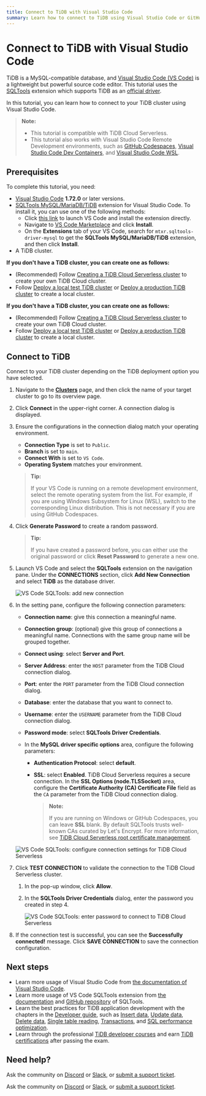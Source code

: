 ```yaml
---
title: Connect to TiDB with Visual Studio Code
summary: Learn how to connect to TiDB using Visual Studio Code or GitHub Codespaces.
---
```


# Connect to TiDB with Visual Studio Code

TiDB is a MySQL-compatible database, and [Visual Studio Code (VS Code)](https://code.visualstudio.com/) is a lightweight but powerful source code editor. This tutorial uses the [SQLTools](https://marketplace.visualstudio.com/items?itemName=mtxr.sqltools) extension which supports TiDB as an [official driver](https://marketplace.visualstudio.com/items?itemName=mtxr.sqltools-driver-mysql).

In this tutorial, you can learn how to connect to your TiDB cluster using Visual Studio Code.

> **Note:**
>
> - This tutorial is compatible with TiDB Cloud Serverless.
> - This tutorial also works with Visual Studio Code Remote Development environments, such as [GitHub Codespaces](https://github.com/features/codespaces), [Visual Studio Code Dev Containers](https://code.visualstudio.com/docs/devcontainers/containers), and [Visual Studio Code WSL](https://code.visualstudio.com/docs/remote/wsl).

## Prerequisites

To complete this tutorial, you need:

- [Visual Studio Code](https://code.visualstudio.com/#alt-downloads) **1.72.0** or later versions.
- [SQLTools MySQL/MariaDB/TiDB](https://marketplace.visualstudio.com/items?itemName=mtxr.sqltools-driver-mysql) extension for Visual Studio Code. To install it, you can use one of the following methods:
    - Click <a href="vscode:extension/mtxr.sqltools-driver-mysql">this link</a>  to launch VS Code and install the extension directly.
    - Navigate to [VS Code Marketplace](https://marketplace.visualstudio.com/items?itemName=mtxr.sqltools-driver-mysql) and click **Install**.
    - On the **Extensions** tab of your VS Code, search for `mtxr.sqltools-driver-mysql` to get the **SQLTools MySQL/MariaDB/TiDB** extension, and then click **Install**.
- A TiDB cluster.

<CustomContent platform="tidb">

**If you don't have a TiDB cluster, you can create one as follows:**

- (Recommended) Follow [Creating a TiDB Cloud Serverless cluster](/develop/dev-guide-build-cluster-in-cloud.md) to create your own TiDB Cloud cluster.
- Follow [Deploy a local test TiDB cluster](/quick-start-with-tidb.md#deploy-a-local-test-cluster) or [Deploy a production TiDB cluster](/production-deployment-using-tiup.md) to create a local cluster.

</CustomContent>
<CustomContent platform="tidb-cloud">

**If you don't have a TiDB cluster, you can create one as follows:**

- (Recommended) Follow [Creating a TiDB Cloud Serverless cluster](/develop/dev-guide-build-cluster-in-cloud.md) to create your own TiDB Cloud cluster.
- Follow [Deploy a local test TiDB cluster](https://docs.pingcap.com/tidb/stable/quick-start-with-tidb#deploy-a-local-test-cluster) or [Deploy a production TiDB cluster](https://docs.pingcap.com/tidb/stable/production-deployment-using-tiup) to create a local cluster.

</CustomContent>

## Connect to TiDB

Connect to your TiDB cluster depending on the TiDB deployment option you have selected.

1. Navigate to the [**Clusters**](https://tidbcloud.com/console/clusters) page, and then click the name of your target cluster to go to its overview page.

2. Click **Connect** in the upper-right corner. A connection dialog is displayed.

3. Ensure the configurations in the connection dialog match your operating environment.

    - **Connection Type** is set to `Public`.
    - **Branch** is set to `main`.
    - **Connect With** is set to `VS Code`.
    - **Operating System** matches your environment.

    > **Tip:**
    >
    > If your VS Code is running on a remote development environment, select the remote operating system from the list. For example, if you are using Windows Subsystem for Linux (WSL), switch to the corresponding Linux distribution. This is not necessary if you are using GitHub Codespaces.

4. Click **Generate Password** to create a random password.

    > **Tip:**
    >
    > If you have created a password before, you can either use the original password or click **Reset Password** to generate a new one.

5. Launch VS Code and select the **SQLTools** extension on the navigation pane. Under the **CONNECTIONS** section, click **Add New Connection** and select **TiDB** as the database driver.

    ![VS Code SQLTools: add new connection](https://docs-download.pingcap.com/media/images/docs/develop/vsc-sqltools-add-new-connection.jpg)

6. In the setting pane, configure the following connection parameters:

    - **Connection name**: give this connection a meaningful name.
    - **Connection group**: (optional) give this group of connections a meaningful name. Connections with the same group name will be grouped together.
    - **Connect using**: select **Server and Port**.
    - **Server Address**: enter the `HOST` parameter from the TiDB Cloud connection dialog.
    - **Port**: enter the `PORT` parameter from the TiDB Cloud connection dialog.
    - **Database**: enter the database that you want to connect to.
    - **Username**: enter the `USERNAME` parameter from the TiDB Cloud connection dialog.
    - **Password mode**: select **SQLTools Driver Credentials**.
    - In the **MySQL driver specific options** area, configure the following parameters:

        - **Authentication Protocol**: select **default**.
        - **SSL**: select **Enabled**. TiDB Cloud Serverless requires a secure connection. In the **SSL Options (node.TLSSocket)** area, configure the **Certificate Authority (CA) Certificate File** field as the `CA` parameter from the TiDB Cloud connection dialog.

            > **Note:**
            >
            > If you are running on Windows or GitHub Codespaces, you can leave **SSL** blank. By default SQLTools trusts well-known CAs curated by Let's Encrypt. For more information, see [TiDB Cloud Serverless root certificate management](https://docs.tidb.io/tidbcloud/secure-connections-to-serverless-clusters#root-certificate-management).

    ![VS Code SQLTools: configure connection settings for TiDB Cloud Serverless](https://docs-download.pingcap.com/media/images/docs/develop/vsc-sqltools-connection-config-serverless.jpg)

7. Click **TEST CONNECTION** to validate the connection to the TiDB Cloud Serverless cluster.

    1. In the pop-up window, click **Allow**.
    2. In the **SQLTools Driver Credentials** dialog, enter the password you created in step 4.

        ![VS Code SQLTools: enter password to connect to TiDB Cloud Serverless](https://docs-download.pingcap.com/media/images/docs/develop/vsc-sqltools-password.jpg)

8. If the connection test is successful, you can see the **Successfully connected!** message. Click **SAVE CONNECTION** to save the connection configuration.

## Next steps

- Learn more usage of Visual Studio Code from [the documentation of Visual Studio Code](https://code.visualstudio.com/docs).
- Learn more usage of VS Code SQLTools extension from [the documentation](https://marketplace.visualstudio.com/items?itemName=mtxr.sqltools) and [GitHub repository](https://github.com/mtxr/vscode-sqltools) of SQLTools.
- Learn the best practices for TiDB application development with the chapters in the [Developer guide](/develop/dev-guide-overview.md), such as [Insert data](/develop/dev-guide-insert-data.md), [Update data](/develop/dev-guide-update-data.md), [Delete data](/develop/dev-guide-delete-data.md), [Single table reading](/develop/dev-guide-get-data-from-single-table.md), [Transactions](/develop/dev-guide-transaction-overview.md), and [SQL performance optimization](/develop/dev-guide-optimize-sql-overview.md).
- Learn through the professional [TiDB developer courses](https://www.pingcap.com/education/) and earn [TiDB certifications](https://www.pingcap.com/education/certification/) after passing the exam.

## Need help?

<CustomContent platform="tidb">

Ask the community on [Discord](https://discord.gg/DQZ2dy3cuc?utm_source=doc) or [Slack](https://slack.tidb.io/invite?team=tidb-community&channel=everyone&ref=pingcap-docs), or [submit a support ticket](/support.md).

</CustomContent>

<CustomContent platform="tidb-cloud">

Ask the community on [Discord](https://discord.gg/DQZ2dy3cuc?utm_source=doc) or [Slack](https://slack.tidb.io/invite?team=tidb-community&channel=everyone&ref=pingcap-docs), or [submit a support ticket](https://tidb.support.pingcap.com/).

</CustomContent>